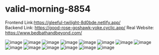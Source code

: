# valid-morning-8854
Frontend Link:https://gleeful-twilight-8d0bde.netlify.app/ <br>
Backend Link: https://good-rose-goshawk-yoke.cyclic.app/
Real Website: https://www.bedbathandbeyond.com/


![image](https://user-images.githubusercontent.com/112754448/213983409-b77c8ffe-91bb-4523-a261-1d23ecd7ad30.png)
![image](https://user-images.githubusercontent.com/112754448/213983453-5150f9a0-e427-4fd6-90c9-43d282c0fd2d.png)
![image](https://user-images.githubusercontent.com/112754448/213983486-1304c48f-b512-4e7b-a02e-4ac1ed9d7c9b.png)
![image](https://user-images.githubusercontent.com/112754448/213983517-3c3ae561-1ac2-4e53-baa7-cc159f130636.png)
![image](https://user-images.githubusercontent.com/112754448/213983555-cb9f6579-393d-4ada-b87a-c8c5d63a6d47.png)
![image](https://user-images.githubusercontent.com/112754448/213983607-6f273963-7d94-4060-8076-619411b28806.png)
![image](https://user-images.githubusercontent.com/112754448/213983626-08970911-5aa3-4e4c-8893-ce2880685bcc.png)
![image](https://user-images.githubusercontent.com/112754448/213983702-e261b83f-6f33-41b3-9664-f29c9a83a88e.png)
![image](https://user-images.githubusercontent.com/112754448/213983730-afcc4f25-966c-4a94-8d0e-537c55b3fb1c.png)
![image](https://user-images.githubusercontent.com/112754448/213983896-bde078db-d616-4729-8e37-1f6e0e9491e5.png)
![image](https://user-images.githubusercontent.com/112754448/213983920-0d6f245c-ec91-46d2-a988-09b9c68e9d50.png)
![image](https://user-images.githubusercontent.com/112754448/213984036-7569276c-963e-403b-bfb2-f5046eb59123.png)
![image](https://user-images.githubusercontent.com/112754448/213984061-3aaca424-2c24-48a1-9895-1416b1277206.png)
![image](https://user-images.githubusercontent.com/112754448/213984088-f73b756d-afab-4cac-9707-0984d24dbaa6.png)
